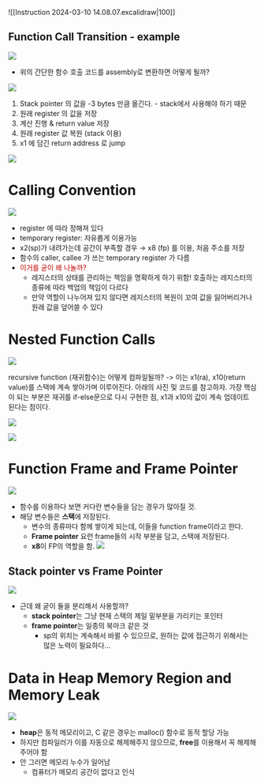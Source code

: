 ![[Instruction 2024-03-10 14.08.07.excalidraw|100]]

## Function Call Transition - example

![](https://i.imgur.com/AeEOISG.png)
- 위의 간단한 함수 호출 코드를 assembly로 변환하면 어떻게 될까?

![](https://i.imgur.com/V2q0j05.png)

1. Stack pointer 의 값을 -3 bytes 만큼 옮긴다. - stack에서 사용해야 하기 때문
2. 원래 register 의 값을 저장
3. 계산 진행 & return value 저장
4. 원래 register 값 복원 (stack 이용)
5. x1 에 담긴 return address 로 jump

![](https://i.imgur.com/C97RsJm.png)

# Calling Convention 

![](https://i.imgur.com/KeKc5iV.png)

* register 에 따라 정해져 있다
* temporary register: 자유롭게 이용가능
* x2(sp)가 내려가는데 공간이 부족할 경우 → x8 (fp) 를 이용, 처음 주소를 저장
* 함수의 caller, callee 가 쓰는 temporary register 가 다름
* <font color="#c00000">이거를 굳이 왜 나눌까?</font>
	* 레지스터의 상태를 관리하는 책임을 명확하게 하기 위함! 호출하는 레지스터의 종류에 따라 백업의 책임이 다르다
	* 만약 역할이 나누어져 있지 않다면 레지스터의 복원이 꼬여 값을 잃어버리거나 원래 값을 덮어쓸 수 있다

# Nested Function Calls

![](https://i.imgur.com/rURcqKJ.png)

recursive function (재귀함수)는 어떻게 컴파일될까?
-> 이는 x1(ra), x10(return value)를 스택에 계속 쌓아가며 이루어진다. 아래의 사진 및 코드를 참고하자. 가장 핵심이 되는 부분은 재귀를 if-else문으로 다시 구현한 점, x1과 x10의 값이 계속 업데이트 된다는 점이다.

![](https://i.imgur.com/bZunXzt.png)


![](https://i.imgur.com/dtY2T9y.png)

# Function Frame and Frame Pointer

![](https://i.imgur.com/GRJU77J.png)
- 함수를 이용하다 보면 커다란 변수들을 담는 경우가 많아질 것.
- 해당 변수들은 **스택**에 저장된다.
	- 변수의 종류마다 함께 쌓이게 되는데, 이들을 function frame이라고 한다.
	- **Frame pointer** 요런 frame들의 시작 부분을 담고, 스택에 저장된다.
	- **x8**이 FP의 역할을 함.
![](https://i.imgur.com/Q9G6aWW.png)
## Stack pointer vs Frame Pointer

![](https://i.imgur.com/BV38AkA.png)
- 근데 왜 굳이 둘을 분리해서 사용할까?
	- **stack pointer**는 그냥 현재 스택의 제일 밑부분을 가리키는 포인터
	- **frame pointer**는 일종의 북마크 같은 것
		- sp의 위치는 계속해서 바뀔 수 있으므로, 원하는 값에 접근하기 위해서는 많은 노력이 필요하다...
# Data in Heap Memory Region and Memory Leak

![](https://i.imgur.com/bqnTmuU.png)
- **heap**은 동적 메모리이고, C 같은 경우는 malloc() 함수로 동적 할당 가능
- 하지만 컴파일러가 이를 자동으로 해제해주지 않으므로, **free**를 이용해서 꼭 해제해주어야 함
- 안 그러면 메모리 누수가 일어남
	- 컴퓨터가 메모리 공간이 없다고 인식